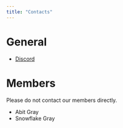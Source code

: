 ```yaml
---
title: "Contacts"
---
```


# General

- [Discord](https://discord.gg/ejShm4Z)

# Members

Please do not contact our members directly.

- Abit Gray
- Snowflake Gray

